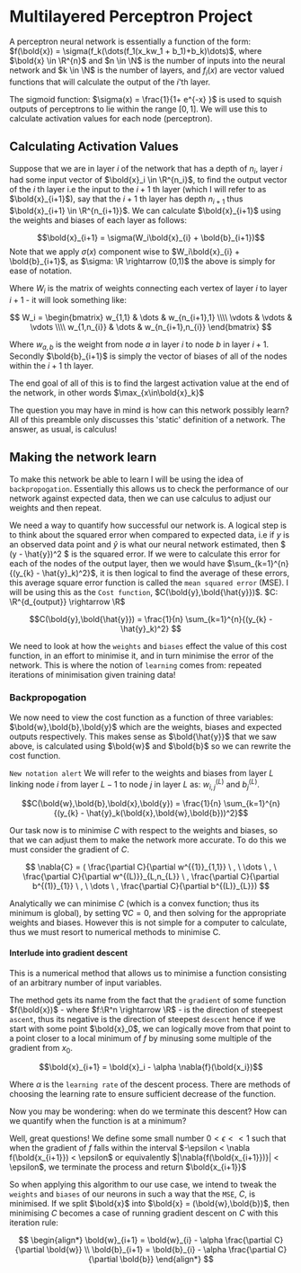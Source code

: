 # Multilayered Perceptron Project

A perceptron neural network is essentially a function of the form: $f(\bold{x}) = \sigma(f_k(\dots(f_1(x_kw_1 + b_1)+b_k)\dots)$, where $\bold{x} \in \R^{n}$ and $n \in \N$ is the number of inputs into the neural network and $k \in \N$ is the number of layers, and $f_i(x)$ are vector valued functions that will calculate the output of the $i$'th layer.

The sigmoid function: $\sigma(x) = \frac{1}{1+ e^{-x} }$ is used to squish outputs of perceptrons to lie within the range $[0,1]$. We will use this to calculate activation values for each node (perceptron).

## Calculating Activation Values

Suppose that we are in layer $i$ of the network that has a depth of $n_i$, layer $i$ had some input vector of $\bold{x}_i \in \R^{n_i}$, to find the output vector of the $i$ th layer i.e the input to the $i+1$ th layer (which I will refer to as $\bold{x}_{i+1}$), say that the $i+1$ th layer has depth $n_{i+1}$ thus $\bold{x}_{i+1} \in \R^{n_{i+1}}$. We can calculate $\bold{x}_{i+1}$ using the weights and biases of each layer as follows:

$$\bold{x}_{i+1} = \sigma(W_i\bold{x}_{i} + \bold{b}_{i+1})$$
Note that we apply $\sigma(x)$ component wise to $W_i\bold{x}_{i} + \bold{b}_{i+1}$, as $\sigma: \R \rightarrow (0,1)$ the above is simply for ease of notation.

Where $W_i$ is the matrix of weights connecting each vertex of layer $i$ to layer $i+1$ - it will look something like:

$$
W_i =
\begin{bmatrix}
w_{1,1} & \dots & w_{n_{i+1},1} \\\\ \vdots & \vdots & \vdots \\\\ w_{1,n_{i}} & \dots & w_{n_{i+1},n_{i}}
\end{bmatrix}
$$

Where $w_{a,b}$ is the weight from node $a$ in layer $i$ to node $b$ in layer $i+1$. Secondly $\bold{b}_{i+1}$ is simply the vector of biases of all of the nodes within the $i+1$ th layer.

The end goal of all of this is to find the largest activation value at the end of the network, in other words $\max_{x\in\bold{x}_k}$

The question you may have in mind is how can this network possibly learn? All of this preamble only discusses this 'static' definition of a network. The answer, as usual, is calculus!

## Making the network learn

To make this network be able to learn I will be using the idea of `backpropogation`. Essentially this allows us to check the performance of our network against expected data, then we can use calculus to adjust our weights and then repeat.

We need a way to quantify how successful our network is. A logical step is to think about the squared error when compared to expected data, i.e if $y$ is an observed data point and $\hat{y}$ is what our neural network estimated, then $ (y - \hat{y})^2 $ is the squared error. If we were to calculate this error for each of the nodes of the output layer, then we would have $\sum_{k=1}^{n}{(y_{k} - \hat{y}_k)^2}$, it is then logical to find the average of these errors, this average square error function is called the `mean squared error` (MSE). I will be using this as the `Cost function`, $C(\bold{y},\bold{\hat{y}})$. $C: \R^{d_{output}} \rightarrow \R$

$$C(\bold{y},\bold{\hat{y}}) = \frac{1}{n}  \sum_{k=1}^{n}{(y_{k} - \hat{y}_k)^2} $$

We need to look at how the `weights` and `biases` effect the value of this cost function, in an effort to minimise it, and in turn minimise the error of the network. This is where the notion of `learning` comes from: repeated iterations of minimisation given training data!

### Backpropogation

We now need to view the cost function as a function of three variables: $\bold{w},\bold{b},\bold{y}$ which are the weights, biases and expected outputs respectively. This makes sense as $\bold{\hat{y}}$ that we saw above, is calculated using $\bold{w}$ and $\bold{b}$ so we can rewrite the cost function.

`New notation alert` We will refer to the weights and biases from layer $L$ linking node $i$ from layer $L-1$ to node $j$ in layer $L$ as: $w^{(L)}_{i,j}$ and $b^{(L)}_{j}$.

$$C(\bold{w},\bold{b},\bold{x},\bold{y}) = \frac{1}{n}  \sum_{k=1}^{n}{(y_{k} - \hat{y}_k(\bold{x},\bold{w},\bold{b}))^2}$$

Our task now is to minimise $C$ with respect to the weights and biases, so that we can adjust them to make the network more accurate. To do this we must consider the gradient of $C$.

$$
\nabla{C} = (
    \frac{\partial C}{\partial w^{{1}}_{1,1}} \ ,
    \  \dots \ ,
    \ \frac{\partial C}{\partial w^{(L)}}_{L,n_{L}} \ ,
    \frac{\partial C}{\partial b^{(1)}_{1}} \ ,
    \ \dots \ ,
    \frac{\partial C}{\partial b^{(L)}_{L}})
$$

Analytically we can minimise $C$ (which is a convex function; thus its minimum is global), by setting $\nabla{C} = 0$, and then solving for the appropriate weights and biases. However this is not simple for a computer to calculate, thus we must resort to numerical methods to minimise C.

#### Interlude into gradient descent

This is a numerical method that allows us to minimise a function consisting of an arbitrary number of input variables.

The method gets its name from the fact that the `gradient` of some function $f(\bold{x})$ - where $f:\R^n \rightarrow \R$ - is the direction of steepest `ascent`, thus its negative is the direction of steepest `descent` hence if we start with some point $\bold{x}_0$, we can logically move from that point to a point closer to a local minimum of $f$ by minusing some multiple of the gradient from $x_0$.

$$\bold{x}_{i+1} = \bold{x}_i - \alpha \nabla{f}(\bold{x_i})$$

Where $\alpha$ is the `learning rate` of the descent process. There are methods of choosing the learning rate to ensure sufficient decrease of the function.

Now you may be wondering: when do we terminate this descent? How can we quantify when the function is at a minimum?

Well, great questions! We define some small number $0 <\epsilon << 1$ such that when the gradient of $f$ falls within the interval $-\epsilon < \nabla f(\bold{x_{i+1}}) < \epsilon$ or equivalently $|\nabla{f(\bold{x_{i+1}})}| < \epsilon$, we terminate the process and return $\bold{x_{i+1}}$

So when applying this algorithm to our use case, we intend to tweak the `weights` and `biases` of our neurons in such a way that the `MSE`, $C$, is minimised. If we split $\bold{x}$ into $\bold{x} = (\bold{w},\bold{b})$, then minimising $C$ becomes a case of running gradient descent on $C$ with this iteration rule:

$$
\begin{align*}
\bold{w}_{i+1} = \bold{w}_{i} - \alpha \frac{\partial C}{\partial \bold{w}}
\\
\bold{b}_{i+1} = \bold{b}_{i} - \alpha \frac{\partial C}{\partial \bold{b}}
\end{align*}
$$
